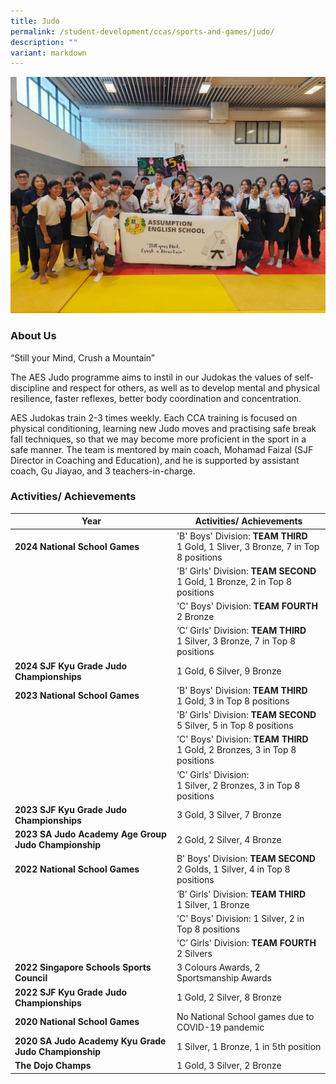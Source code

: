 ```yaml
---
title: Judo
permalink: /student-development/ccas/sports-and-games/judo/
description: ""
variant: markdown
---
```

![](/images/judo%202023.jpg)

### About Us

“Still your Mind, Crush a Mountain”

The AES Judo programme aims to instil in our Judokas the values of self-discipline and respect for others, as well as to develop mental and physical resilience, faster reflexes, better body coordination and concentration.&nbsp;

AES Judokas train 2-3 times weekly. Each CCA training is focused on physical conditioning, learning new Judo moves and practising safe break fall techniques, so that we may become more proficient in the sport in a safe manner. The team is mentored by main coach, Mohamad Faizal (SJF Director in Coaching and Education), and he is supported by assistant coach, Gu Jiayao, and 3 teachers-in-charge.


### Activities/ Achievements


| Year | Activities/ Achievements| 
| -------- | -------- | 
| **2024 National School Games**  |'B' Boys' Division: **TEAM THIRD** <br>1 Gold, 1 Sliver, 3 Bronze, 7 in Top 8 positions |
|     | 'B’ Girls' Division: **TEAM SECOND** <br> 1 Gold, 1 Bronze, 2 in Top 8 positions   |
|     | 'C' Boys' Division: **TEAM FOURTH** <br> 2 Bronze    |
|     | ‘C’ Girls' Division: **TEAM THIRD** <br>1 Silver, 3 Bronze, 7 in Top 8 positions     |
| **2024 SJF Kyu Grade Judo Championships**  | 1 Gold, 6 Silver, 9 Bronze|
| **2023 National School Games**  |'B' Boys' Division: **TEAM THIRD** <br>1 Gold, 3 in Top 8 positions |
|     | 'B’ Girls' Division: **TEAM SECOND** <br>5 Silver, 5 in Top 8 positions   |
|     | 'C' Boys' Division: **TEAM THIRD** <br>1 Gold, 2 Bronzes, 3 in Top 8 positions    |
|     | ‘C’ Girls' Division: <br>1 Silver, 2 Bronzes, 3 in Top 8 positions     |
| **2023 SJF Kyu Grade Judo Championships**  | 3 Gold, 3 Silver, 7 Bronze   |
| **2023 SA Judo Academy Age Group Judo Championship**| 2 Gold, 2 Silver, 4 Bronze  |
| **2022 National School Games**  | B' Boys' Division: **TEAM SECOND** <br>2 Golds, 1 Silver, 4 in Top 8 positions  |
|   | ‘B’ Girls' Division: **TEAM THIRD** <br>1 Silver, 1 Bronze  |
|   | 'C' Boys' Division: 1 Silver, 2 in Top 8 positions  |
|   | 'C’ Girls' Division: **TEAM FOURTH** <br>2 Silvers|
| **2022 Singapore Schools Sports Council**  | 3 Colours Awards, 2 Sportsmanship Awards     |
| **2022 SJF Kyu Grade Judo Championships**  | 1 Gold, 2 Silver, 8 Bronze     |
| **2020 National School Games**  | No National School games due to COVID-19 pandemic  |
| **2020 SA Judo Academy Kyu Grade Judo Championship**  | 1 Silver, 1 Bronze, 1 in 5th position |
|  **The Dojo Champs** |  1 Gold, 3 Silver, 2 Bronze |
